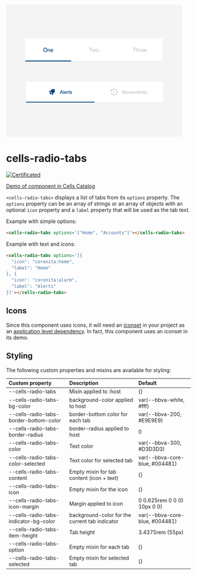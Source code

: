 ![Component Screenshot](cells-radio-tabs.png)

# cells-radio-tabs

[![Certificated](https://img.shields.io/badge/certificated-yes-brightgreen.svg)](http://bbva-files.s3.amazonaws.com/cells/bbva-catalog/index.html)

[Demo of component in Cells Catalog](http://bbva-files.s3.amazonaws.com/cells/bbva-catalog/index.html#/elements/cells-radio-tabs)

`<cells-radio-tabs>` displays a list of tabs from its `options` property.
The `options` property can be an array of strings or an array of objects with an optional `icon` property and a `label` property that will be used as the tab text.

Example with simple options:

```html
<cells-radio-tabs options='["Home", "Accounts"]'></cells-radio-tabs>
```

Example with text and icons:

```html
<cells-radio-tabs options='[{
  "icon": "coronita:home",
  "label": "Home"
}, {
  "icon": "coronita:alarm",
  "label": "Alerts"
}]'></cells-radio-tabs>
```

## Icons

Since this component uses icons, it will need an [iconset](https://bbva.cellsjs.com/guides/best-practices/cells-icons.html) in your project as an [application level dependency](https://bbva.cellsjs.com/guides/advanced-guides/application-level-dependencies.html). In fact, this component uses an iconset in its demo.

## Styling

The following custom properties and mixins are available for styling:

Custom property | Description | Default
:--- | :--- | :---
--cells-radio-tabs | Mixin applied to :host | {}
--cells-radio-tabs-bg-color | background-color applied to host | var(--bbva-white, #fff)
--cells-radio-tabs-border-bottom-color | border-bottom color for each tab | var(--bbva-200, #E9E9E9)
--cells-radio-tabs-border-radius | border-radius applied to host | 0
--cells-radio-tabs-color | Text color | var(--bbva-300, #D3D3D3)
--cells-radio-tabs-color-selected | Text color for selected tab | var(--bbva-core-blue, #004481)
--cells-radio-tabs-content | Empty mixin for tab content (icon + text) | {}
--cells-radio-tabs-icon | Empty mixin for the icon | {}
--cells-radio-tabs-icon-margin | Margin applied to icon | 0 0.625rem 0 0 (0 10px 0 0)
--cells-radio-tabs-indicator-bg-color | background-color for the current tab indicator | var(--bbva-core-blue, #004481)
--cells-radio-tabs-item-height | Tab height | 3.4375rem (55px)
--cells-radio-tabs-option | Empty mixin for each tab | {}
--cells-radio-tabs-selected | Empty mixin for selected tab | {}
